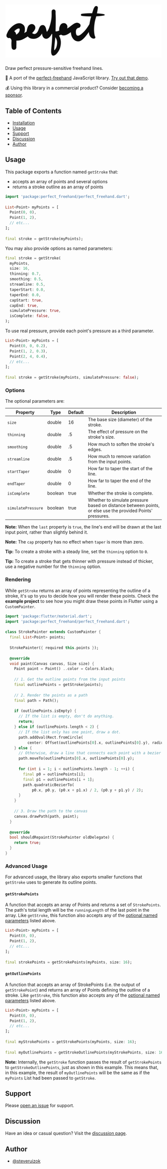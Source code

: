 # ![Screenshot](doc/assets/perfect-freehand-logo.svg "Perfect Freehand")

Draw perfect pressure-sensitive freehand lines.

🔗 A port of the [perfect-freehand](https://github/steveruizok/perfect-freehand) JavaScript library. [Try out that demo](https://perfect-freehand-example.vercel.app/).

💰 Using this library in a commercial product? Consider [becoming a sponsor](https://github.com/sponsors/steveruizok?frequency=recurring&sponsor=steveruizok).

## Table of Contents

- [Installation](#installation)
- [Usage](#usage)
- [Support](#support)
- [Discussion](#discussion)
- [Author](#author)

## Usage

This package exports a function named `getStroke` that:

- accepts an array of points and several options
- returns a stroke outline as an array of points

```dart
import 'package:perfect_freehand/perfect_freehand.dart';

List<Point> myPoints = [
  Point(0, 0),
  Point(1, 2),
  // etc...
];

final stroke = getStroke(myPoints);
```

You may also provide options as named parameters:

```dart
final stroke = getStroke(
  myPoints,
  size: 16,
  thinning: 0.7,
  smoothing: 0.5,
  streamline: 0.5,
  taperStart: 0.0,
  taperEnd: 0.0,
  capStart: true,
  capEnd: true,
  simulatePressure: true,
  isComplete: false,
);
```

To use real pressure, provide each point's pressure as a third parameter.

```dart
List<Point> myPoints = [
  Point(0, 0, 0.2),
  Point(1, 2, 0.3),
  Point(2, 4, 0.4),
  // etc...
];

final stroke = getStroke(myPoints, simulatePressure: false);
```

### Options

The optional parameters are:

| Property           | Type    | Default | Description                                                                                                |
| ------------------ | ------- | ------- | ---------------------------------------------------------------------------------------------------------- |
| `size`             | double  | 16      | The base size (diameter) of the stroke.                                                                    |
| `thinning`         | double  | .5      | The effect of pressure on the stroke's size.                                                               |
| `smoothing`        | double  | .5      | How much to soften the stroke's edges.                                                                     |
| `streamline`       | double  | .5      | How much to remove variation from the input points.                                                        |
| `startTaper`       | double  | 0       | How far to taper the start of the line.                                                                    |
| `endTaper`         | double  | 0       | How far to taper the end of the line.                                                                      |
| `isComplete`       | boolean | true    | Whether the stroke is complete.                                                                            |
| `simulatePressure` | boolean | true    | Whether to simulate pressure based on distance between points, or else use the provided Points' pressures. |

**Note:** When the `last` property is `true`, the line's end will be drawn at the last input point, rather than slightly behind it.

**Note:** The `cap` property has no effect when `taper` is more than zero.

**Tip:** To create a stroke with a steady line, set the `thinning` option to `0`.

**Tip:** To create a stroke that gets thinner with pressure instead of thicker, use a negative number for the `thinning` option.

### Rendering

While `getStroke` returns an array of points representing the outline of a stroke, it's up to you to decide how you will render these points. Check the **example project** to see how you might draw these points in Flutter using a `CustomPainter`.

```dart
import 'package:flutter/material.dart';
import 'package:perfect_freehand/perfect_freehand.dart';

class StrokePainter extends CustomPainter {
  final List<Point> points;

  StrokePainter({ required this.points });

  @override
  void paint(Canvas canvas, Size size) {
    Paint paint = Paint() ..color = Colors.black;

    // 1. Get the outline points from the input points
    final outlinePoints = getStroke(points);

    // 2. Render the points as a path
    final path = Path();

    if (outlinePoints.isEmpty) {
      // If the list is empty, don't do anything.
      return;
    } else if (outlinePoints.length < 2) {
      // If the list only has one point, draw a dot.
      path.addOval(Rect.fromCircle(
          center: Offset(outlinePoints[0].x, outlinePoints[0].y), radius: 1));
    } else {
      // Otherwise, draw a line that connects each point with a bezier curve segment.
      path.moveTo(outlinePoints[0].x, outlinePoints[0].y);

      for (int i = 1; i < outlinePoints.length - 1; ++i) {
        final p0 = outlinePoints[i];
        final p1 = outlinePoints[i + 1];
        path.quadraticBezierTo(
            p0.x, p0.y, (p0.x + p1.x) / 2, (p0.y + p1.y) / 2);
      }
    }

    // 3. Draw the path to the canvas
    canvas.drawPath(path, paint);
  }

  @override
  bool shouldRepaint(StrokePainter oldDelegate) {
    return true;
  }
}
```

### Advanced Usage

For advanced usage, the library also exports smaller functions that `getStroke` uses to generate its outline points.

#### `getStrokePoints`

A function that accepts an array of Points and returns a set of `StrokePoints`. The path's total length will be the `runningLength` of the last point in the array. Like `getStroke`, this function also accepts any of the [optional named parameters](#options) listed above.

```dart
List<Point> myPoints = [
  Point(0, 0),
  Point(1, 2),
  // etc...
];

final strokePoints = getStrokePoints(myPoints, size: 16);
```

#### `getOutlinePoints`

A function that accepts an array of StrokePoints (i.e. the output of `getStrokePoint`) and returns an array of Points defining the outline of a stroke. Like `getStroke`, this function also accepts any of the [optional named parameters](#options) listed above.

```dart
List<Point> myPoints = [
  Point(0, 0),
  Point(1, 2),
  // etc...
];

final myStrokePoints = getStrokePoints(myPoints, size: 16);

final myOutlinePoints = getStrokeOutlinePoints(myStrokePoints, size: 16)
```

**Note:** Internally, the `getStroke` function passes the result of `getStrokePoints` to `getStrokeOutlinePoints`, just as shown in this example. This means that, in this example, the result of `myOutlinePoints` will be the same as if the `myPoints` List had been passed to `getStroke`.

## Support

Please [open an issue](https://github.com/steveruizok/perfect-freehand-dart/issues/new) for support.

## Discussion

Have an idea or casual question? Visit the [discussion page](https://github.com/steveruizok/perfect-freehand-dart/discussions).

## Author

- [@steveruizok](https://twitter.com/steveruizok)
